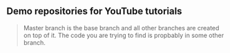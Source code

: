 ## Demo repositories for YouTube tutorials

> Master branch is the base branch and all other branches are created on top of it. The code you are trying to find is propbably in some other branch.
